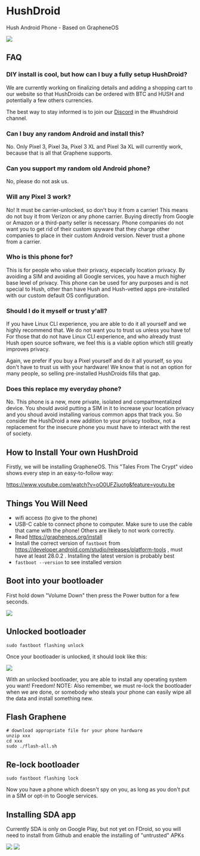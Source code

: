 # HushDroid

Hush Android Phone - Based on GrapheneOS

<img src="https://raw.githubusercontent.com/MyHush/HushDroid/master/hushdroid0.png">

## FAQ

### DIY install is cool, but how can I buy a fully setup HushDroid?

We are currently working on finalizing details and adding a shopping cart to our website so that HushDroids can be ordered
with BTC and HUSH and potentially a few others currencies.

The best way to stay informed is to join our [Discord](https://myhush.org/discord) in the #hushdroid channel.

### Can I buy any random Android and install this?

No. Only Pixel 3, Pixel 3a, Pixel 3 XL and Pixel 3a XL will currently work, because that is all that Graphene supports.

### Can you support my random old Android phone?

No, please do not ask us.

### Will any Pixel 3 work?

No! It must be carrier-unlocked, so don't buy it from a carrier! This means do not buy it from Verizon or any phone carrier.
Buying directly from Google or Amazon or a third-party seller is necessary. Phone companies do not want you to get rid of
their custom spyware that they charge other companies to place in their custom Android version. Never trust a phone from a carrier.

### Who is this phone for?

This is for people who value their privacy, especially location privacy. By avoiding a SIM and avoiding all Google services,
you have a much higher base level of privacy. This phone can be used for any purposes and is not special to Hush, other
than have Hush and Hush-vetted apps pre-installed with our custom default OS configuration.


### Should I do it myself or trust y'all?

If you have Linux CLI experience, you are able to do it all yourself and we highly recommend that. We do not want you to trust us unless you have to! For those that do not have Linux CLI experience, and who already trust Hush open source software, we feel this is a viable option which still greatly improves privacy.

Again, we prefer if you buy a Pixel yourself and do it all yourself, so you don't have to trust us with your hardware!
We know that is not an option for many people, so selling pre-installed HushDroids fills that gap.

### Does this replace my everyday phone?

No. This phone is a new, more private, isolated and compartmentalized device. You should avoid putting a SIM in it
to increase your location privacy and you shoud avoid installing various common apps that track you. So consider the HushDroid a new addition to your privacy toolbox, not a replacement for the insecure phone you must have to interact with the rest of society.


## How to Install Your own HushDroid

Firstly, we will be installing GrapheneOS. This "Tales From The Crypt" video shows every step in an easy-to-follow way:

https://www.youtube.com/watch?v=oO0UFZjuotg&feature=youtu.be





## Things You Will Need
  * wifi access (to give to the phone)
  * USB-C cable to connect phone to computer. Make sure to use the cable that came with the phone! Others are likely to not work correctly.
  * Read https://grapheneos.org/install
  * Install the correct version of `fastboot` from https://developer.android.com/studio/releases/platform-tools , must have at least 28.0.2 . Installing the latest version is probably best
  * `fastboot --version` to see installed version
  
## Boot into your bootloader

First hold down "Volume Down" then press the Power button for a few seconds.

<img src="https://raw.githubusercontent.com/MyHush/HushDroid/master/graphene0.png">

## Unlocked bootloader

  ```
  sudo fastboot flashing unlock
  ```

Once your bootloader is unlocked, it should look like this:

<img src="https://raw.githubusercontent.com/MyHush/HushDroid/master/graphene1.png">

With an unlocked bootloader, you are able to install any operating system you want! Freedom!
NOTE: Also remember, we must re-lock the bootloader when we are done, or somebody who steals your
phone can easily wipe all the data and install something new.


## Flash Graphene
  
  ```
  # download appropriate file for your phone hardware
  unzip xxx
  cd xxx
  sudo ./flash-all.sh
  ```
  
## Re-lock bootloader

```
sudo fastboot flashing lock
```

Now you have a phone which doesn't spy on you, as long as you don't put in a SIM or opt-in to Google services.

## Installing SDA app

Currently SDA is only on Google Play, but not yet on FDroid, so you will need to install from Github and enable the installing of "untrusted" APKs


<img src="https://raw.githubusercontent.com/MyHush/HushDroid/master/hushdroid1.png">

<img src="https://raw.githubusercontent.com/MyHush/HushDroid/master/hushdroid2.png">



  
  
